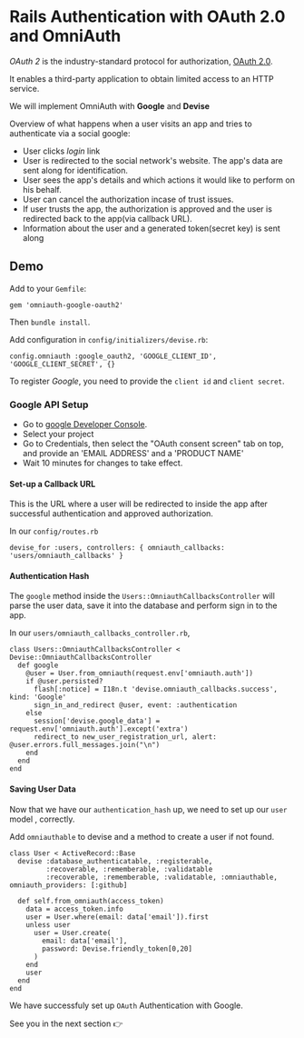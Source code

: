 # Rails Authentication with OAuth 2.0 and OmniAuth 

*OAuth 2* is the industry-standard protocol for authorization, [OAuth 2.0](https://oauth.net/2/).

It enables a third-party application to obtain limited access to an HTTP service. 

We will implement OmniAuth with **Google** and **Devise**

Overview of what happens when a user visits an app and tries to authenticate via a social google:

- User clicks *login* link 
- User is redirected to the social network's website. The app's data are sent along for identification. 
- User sees the app's details and which actions it would like to perform on his behalf. 
- User can cancel the authorization incase of trust issues. 
- If user trusts the app, the authorization is approved and the user is redirected back to the app(via callback URL). 
- Information about the user and a generated token(secret key) is sent along


## Demo 

Add to your `Gemfile`: 

```
gem 'omniauth-google-oauth2'
```

Then `bundle install`. 

Add configuration in `config/initializers/devise.rb`: 

```
config.omniauth :google_oauth2, 'GOOGLE_CLIENT_ID', 'GOOGLE_CLIENT_SECRET', {}

```

To register *Google*, you need to provide the `client id` and `client secret`. 

### Google API Setup

- Go to [google Developer Console](https://console.developers.google.com).
- Select your project 
- Go to Credentials, then select the "OAuth consent screen" tab on top, and provide an 'EMAIL ADDRESS' and a 'PRODUCT NAME'
- Wait 10 minutes for changes to take effect.

#### Set-up a Callback URL

This is the URL where a user will be redirected to inside the app after successful authentication and approved authorization. 

In our `config/routes.rb`

```
devise_for :users, controllers: { omniauth_callbacks: 'users/omniauth_callbacks' }
```

#### Authentication Hash 

The `google` method inside the `Users::OmniauthCallbacksController` will parse the user data, save it into the database and perform sign in to the app. 

In our `users/omniauth_callbacks_controller.rb`, 

```
class Users::OmniauthCallbacksController < Devise::OmniauthCallbacksController
  def google
    @user = User.from_omniauth(request.env['omniauth.auth'])
    if @user.persisted?
      flash[:notice] = I18n.t 'devise.omniauth_callbacks.success', kind: 'Google'
      sign_in_and_redirect @user, event: :authentication
    else
      session['devise.google_data'] = request.env['omniauth.auth'].except('extra')
      redirect_to new_user_registration_url, alert: @user.errors.full_messages.join("\n")
    end
  end
end
```

#### Saving User Data 

Now that we have our `authentication_hash` up, we need to set up our `user` model , correctly. 

Add `omniauthable` to devise and a method to create a user if not found. 

```
class User < ActiveRecord::Base 
  devise :database_authenticatable, :registerable,
         :recoverable, :rememberable, :validatable
         :recoverable, :rememberable, :validatable, :omniauthable, omniauth_providers: [:github]

  def self.from_omniauth(access_token)
    data = access_token.info
    user = User.where(email: data['email']).first
    unless user
      user = User.create(
        email: data['email'],
        password: Devise.friendly_token[0,20]
      )
    end
    user
  end
end
```

We have successfuly set up `OAuth` Authentication with Google. 

See you in the next section 👉
